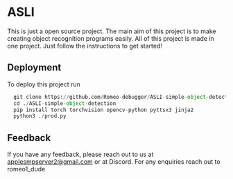 
# ASLI
This is just a open source project. The main aim of this project is to make creating object recognition programs easily. All of this project is made in one project. Just follow the instructions to get started!



## Deployment

To deploy this project run

```python
  git clone https://github.com/Romeo-debugger/ASLI-simple-object-detection
  cd ./ASLI-simple-object-detection
  pip install torch torchvision opencv-python pyttsx3 jinja2
  python3 ./prod.py
```


## Feedback

If you have any feedback, please reach out to us at applesmpserver2@gmail.com or at Discord. 
For any enquiries reach out to romeo1_dude

